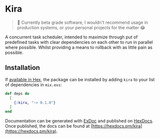 # Kira

> 🚨 Currently beta grade software, I wouldn't recommend usage in production systems, or your personal projects for the matter 😂

A concurrent task scheduler, intended to maximize through put of
predefined tasks with clear dependencies on each other to run in
parallel where possible. Whilst providing a means to rollback
with as little pain as possible.

## Installation

If [available in Hex](https://hex.pm/docs/publish), the package can be installed
by adding `kira` to your list of dependencies in `mix.exs`:

```elixir
def deps do
  [
    {:kira, "~> 0.1.0"}
  ]
end
```

Documentation can be generated with [ExDoc](https://github.com/elixir-lang/ex_doc)
and published on [HexDocs](https://hexdocs.pm). Once published, the docs can
be found at [https://hexdocs.pm/kira](https://hexdocs.pm/kira).

